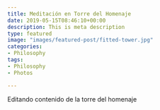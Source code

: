 ```yaml
---
title: Meditación en Torre del Homenaje
date: 2019-05-15T08:46:10+00:00
description: This is meta description
type: featured
image: "images/featured-post/fitted-tower.jpg"
categories:
- Philosophy
tags:
- Philosophy
- Photos

---
```

Editando contenido de la torre del homenaje
